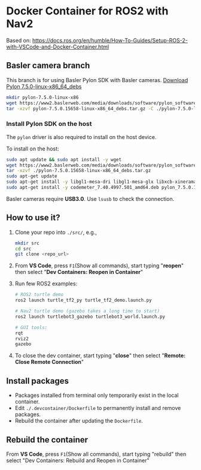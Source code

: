 # Docker Container for ROS2 with Nav2

Based on: <https://docs.ros.org/en/humble/How-To-Guides/Setup-ROS-2-with-VSCode-and-Docker-Container.html>

## Basler camera branch

This branch is for using Basler Pylon SDK with Basler cameras. [Download Pylon 7.5.0-linux-x86_64_debs](https://www2.baslerweb.com/media/downloads/software/pylon_software/pylon-7.5.0.15658-linux-x86_64_debs.tar.gz)

```bash
mkdir pylon-7.5.0-linux-x86
wget https://www2.baslerweb.com/media/downloads/software/pylon_software/pylon-7.5.0.15658-linux-x86_64_debs.tar.gz
tar -xzvf pylon-7.5.0.15658-linux-x86_64_debs.tar.gz -C ./pylon-7.5.0-linux-x86
```

### Install Pylon SDK on the host

The `pylon` driver is also required to install on the host device. 

To install on the host:

```bash
sudo apt update && sudo apt install -y wget
wget https://www2.baslerweb.com/media/downloads/software/pylon_software/pylon-7.5.0.15658-linux-x86_64_debs.tar.gz
tar -xzvf ./pylon-7.5.0.15658-linux-x86_64_debs.tar.gz
sudo apt-get update
sudo apt-get install -y libgl1-mesa-dri libgl1-mesa-glx libxcb-xinerama0 libxcb-xinput0
sudo apt-get install -y codemeter_7.40.4997.501_amd64.deb pylon_7.5.0.15658-deb0_amd64.deb
```

Basler cameras require **USB3.0**. Use `lsusb` to check the connection.

## How to use it? 

1. Clone your repo into `./src/`, e.g.,

    ```bash
    mkdir src
    cd src
    git clone <repo_url>
    ```
2. From **VS Code**, press `F1`(Show all commands), start typing "**reopen**" then select "**Dev Containers: Reopen in Container**"
3. Run few ROS2 examples:
   ```bash
   # ROS2 turtle demo
   ros2 launch turtle_tf2_py turtle_tf2_demo.launch.py

   # Nav2 turtle demo (gazebo takes a long time to start)
   ros2 launch turtlebot3_gazebo turtlebot3_world.launch.py

   # GUI tools:
   rqt
   rviz2
   gazebo
   ```
4. To close the dev container, start typing "**close**" then select "**Remote: Close Remote Connection**"

## Install packages

- Packages installed from terminal only temporarily exist in the local container. 
- Edit `./.devcontainer/Dockerfile` to permanently install and remove packages.
- Rebuild the container after updating the `Dockerfile`.

## Rebuild the container

From **VS Code**, press `F1`(Show all commands), start typing "rebuild" then select "Dev Containers: Rebuild and Reopen in Container"
